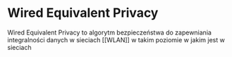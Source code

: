 # Wired Equivalent Privacy
Wired Equivalent Privacy to algorytm bezpieczeństwa do zapewniania integralności danych w sieciach [[WLAN]] w takim poziomie w jakim jest w sieciach  